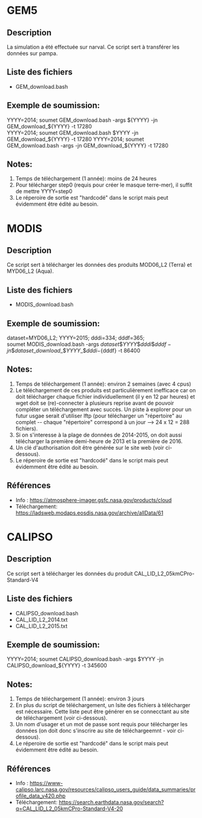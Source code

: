 # GEM5

## Description
La simulation a été effectuée sur narval. Ce script sert à transférer les données
sur pampa.

## Liste des fichiers
  - GEM\_download.bash  
  
## Exemple de soumission:  
YYYY=2014; soumet GEM\_download.bash \-args \${YYYY} \-jn GEM\_download\_\${YYYY} \-t 17280  
YYYY=2014; soumet GEM\_download.bash  \$YYYY \-jn GEM\_download\_\${YYYY} \-t 17280 
YYYY=2014; soumet GEM\_download.bash \-args  \-jn GEM\_download\_\${YYYY} \-t 17280 

## Notes:
  1. Temps de téléchargement (1 année): moins de 24 heures
  2. Pour télécharger step0 (requis pour créer le masque terre-mer), il suffit 
  de mettre YYYY=step0
  3. Le réperoire de sortie est "hardcodé" dans le script mais peut évidemment
  être édité au besoin.
  




# MODIS
## Description
Ce script sert à télécharger les données des produits  MOD06\_L2 (Terra) et 
MYD06\_L2 (Aqua).

## Liste des fichiers
  - MODIS\_download.bash
  
## Exemple de soumission:  
dataset=MYD06\_L2; YYYY=2015; dddi=334; dddf=365;  
soumet MODIS\_download.bash -args $dataset \$YYYY \$dddi \$dddf -jn \${dataset}\_download\_\${YYYY}\_\${dddi}-${dddf} -t 86400

## Notes:
  1. Temps de téléchargement (1 année): environ 2 semaines (avec 4 cpus)
  2. Le téléchargement de ces produits est particulièrement inefficace car on
  doit télécharger chaque fichier individuellement (il y en 12 par heures) et 
  wget doit se (re)-connecter à plusieurs reprise avant de pouvoir compléter un
  téléchargement avec succès. Un piste à explorer pour un futur usgae serait 
  d'utiliser lftp (pour télécharger un "répertoire" au complet -- chaque 
  "répertoire" correspond à un jour --> 24 x 12 = 288 fichiers).
  4. Si on s'interesse à la plage de données de 2014-2015, on doit aussi 
  télécharger la première demi-heure de 2013 et la première de 2016.
  5. Un clé d'authorisation doit être générée sur le site web (voir ci-dessous).
  6. Le réperoire de sortie est "hardcodé" dans le script mais peut évidemment
  être édité au besoin.

## Références
  - Info          : https://atmosphere-imager.gsfc.nasa.gov/products/cloud
  - Téléchargement: https://ladsweb.modaps.eosdis.nasa.gov/archive/allData/61


# CALIPSO
## Description
Ce script sert à télécharger les données du produit CAL\_LID\_L2\_05kmCPro-Standard-V4

## Liste des fichiers
  - CALIPSO\_download.bash  
  - CAL\_LID\_L2\_2014.txt
  - CAL\_LID\_L2\_2015.txt

## Exemple de soumission:  
YYYY=2014; soumet CALIPSO\_download.bash -args \$YYYY -jn CALIPSO\_download\_\${YYYY} -t 345600

## Notes:
  1. Temps de téléchargement (1 année): environ 3 jours
  2. En plus du script de téléchargement, un lsite des fichiers à télécharger 
  est nécessaire. Cette liste peut être générer en se connecctant au site de
  téléchargement (voir ci-dessous).
  3. Un nom d'usager et un mot de passe sont requis pour télécharger les 
  données (on doit donc s'inscrire au site de téléchargeemnt - voir ci-dessous).
  4. Le réperoire de sortie est "hardcodé" dans le script mais peut évidemment
  être édité au besoin.

## Références

  - Info          : https://www-calipso.larc.nasa.gov/resources/calipso_users_guide/data_summaries/profile_data_v420.php
  - Téléchargement: https://search.earthdata.nasa.gov/search?q=CAL_LID_L2_05kmCPro-Standard-V4-20

